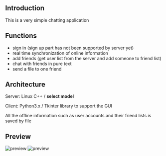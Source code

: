 ## Introduction

This is a very simple chatting application

## Functions

- sign in (sign up part has not been supported by server yet)
- real time synchronization of online information
- add friends (get user list from the server and add someone to friend list)
- chat with friends in pure text
- send a file to one friend

## Architecture

Server: Linux C++ / **select model**

Client: Python3.x / Tkinter library to support the GUI

All the offline information such as user accounts and their friend lists is saved by file

## Preview

![preview](https://github.com/ZebornDuan/ComputerNetworks/tree/master/NetworkProgramming/chatting/server/download/1.png)
![preview](https://github.com/ZebornDuan/ComputerNetworks/tree/master/NetworkProgramming/chatting/server/download/2.png)